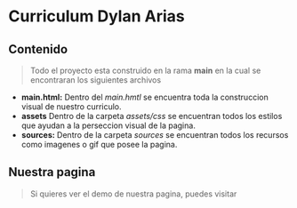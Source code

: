 # Curriculum Dylan Arias
## Contenido
> Todo el proyecto esta construido en la rama **main** en la cual se encontraran los siguientes archivos
* **main.html:** Dentro del *main.hmtl* se encuentra toda la construccion visual de nuestro curriculo.
* **assets** Dentro de la carpeta *assets/css* se encuentran todos los estilos que ayudan a la perseccion visual de la pagina.
* **sources:** Dentro de la carpeta *sources* se encuentran todos los recursos como imagenes o gif que posee la pagina.

## Nuestra pagina
> Si quieres ver el demo de nuestra pagina, puedes visitar 